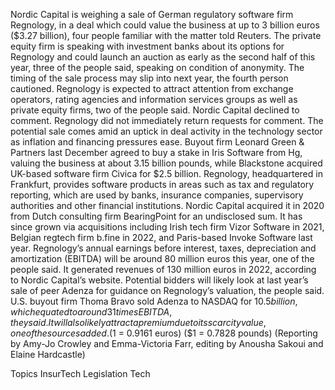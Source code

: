 Nordic Capital is weighing a sale of German regulatory software firm Regnology, in a deal which could value the business at up to 3 billion euros ($3.27 billion), four people familiar with the matter told Reuters.
The private equity firm is speaking with investment banks about its options for Regnology and could launch an auction as early as the second half of this year, three of the people said, speaking on condition of anonymity. The timing of the sale process may slip into next year, the fourth person cautioned.
Regnology is expected to attract attention from exchange operators, rating agencies and information services groups as well as private equity firms, two of the people said.
Nordic Capital declined to comment. Regnology did not immediately return requests for comment.
The potential sale comes amid an uptick in deal activity in the technology sector as inflation and financing pressures ease.
Buyout firm Leonard Green & Partners last December agreed to buy a stake in Iris Software from Hg, valuing the business at about 3.15 billion pounds, while Blackstone acquired UK-based software firm Civica for $2.5 billion.
Regnology, headquartered in Frankfurt, provides software products in areas such as tax and regulatory reporting, which are used by banks, insurance companies, supervisory authorities and other financial institutions.
Nordic Capital acquired it in 2020 from Dutch consulting firm BearingPoint for an undisclosed sum. It has since grown via acquisitions including Irish tech firm Vizor Software in 2021, Belgian regtech firm b.fine in 2022, and Paris-based Invoke Software last year.
Regnology’s annual earnings before interest, taxes, depreciation and amortization (EBITDA) will be around 80 million euros this year, one of the people said. It generated revenues of 130 million euros in 2022, according to Nordic Capital’s website.
Potential bidders will likely look at last year’s sale of peer Adenza for guidance on Regnology’s valuation, the people said. U.S. buyout firm Thoma Bravo sold Adenza to NASDAQ for $10.5 billion, which equated to around 31 times EBITDA, they said. It will also likely attract a premium due to its scarcity value, one of the sources added.
($1 = 0.9161 euros) ($1 = 0.7828 pounds)
(Reporting by Amy-Jo Crowley and Emma-Victoria Farr, editing by Anousha Sakoui and Elaine Hardcastle)

Topics
InsurTech
Legislation
Tech
